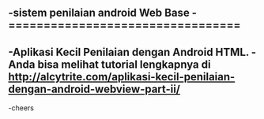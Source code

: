 -sistem penilaian android Web Base
-=================================
-
-Aplikasi Kecil Penilaian dengan Android HTML. 
-Anda bisa melihat tutorial lengkapnya di http://alcytrite.com/aplikasi-kecil-penilaian-dengan-android-webview-part-ii/
-
-cheers


